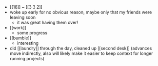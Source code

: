 - [[18]] ~ [[3 3 2]]
- woke up early for no obvious reason, maybe only that my friends were leaving soon
  - it was great having them over!
- [[work]]
  - some progress
- [[bumble]]
  - interesting
- did [[laundry]] through the day, cleaned up [[second desk]] (advances move indirectly, also will likely make it easier to keep context for longer running projects)
